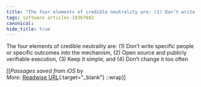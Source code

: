 ```yaml
---
title: "The four elements of credible neutrality are: (1) Don’t write ..."
tags: software articles-10367892
canonical: 
hide_title: true
---
```


The four elements of credible neutrality are: (1) Don’t write specific people or specific outcomes into the mechanism, (2) Open source and publicly verifiable execution, (3) Keep it simple, and (4) Don’t change it too often


[[<cite>_Passages saved from iOS_</cite> by  <br>
_More_: [Readwise URL](https://readwise.io/open/211854155){:target="_blank"}
::wrap]]
